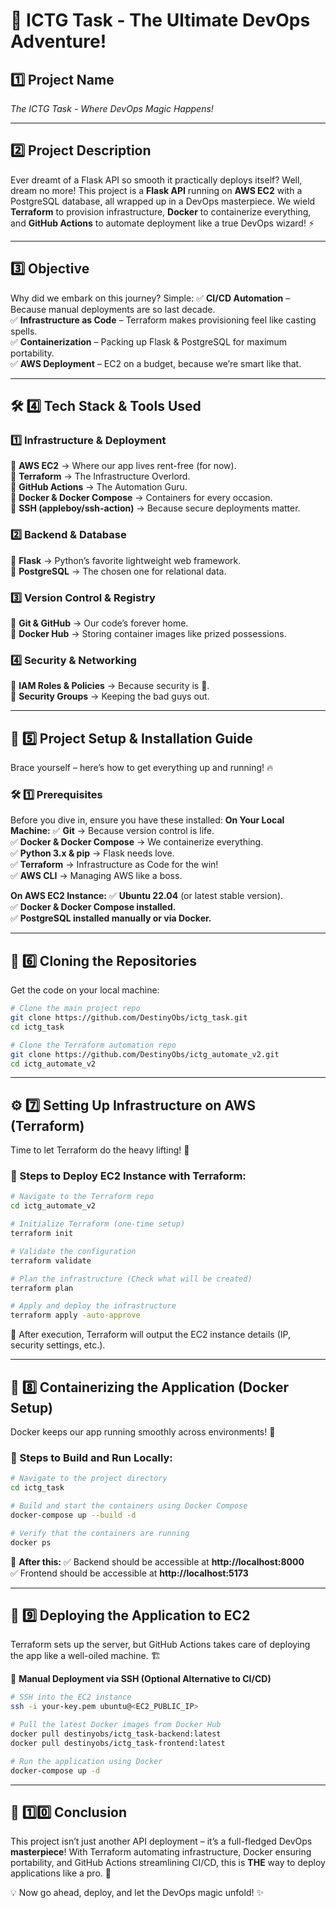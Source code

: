 # 🚀 **ICTG Task - The Ultimate DevOps Adventure!**

## **1️⃣ Project Name**  
_The ICTG Task - Where DevOps Magic Happens!_

---

## **2️⃣ Project Description**  
Ever dreamt of a Flask API so smooth it practically deploys itself? Well, dream no more! This project is a **Flask API** running on **AWS EC2** with a PostgreSQL database, all wrapped up in a DevOps masterpiece. We wield **Terraform** to provision infrastructure, **Docker** to containerize everything, and **GitHub Actions** to automate deployment like a true DevOps wizard! ⚡

---

## **3️⃣ Objective**  
Why did we embark on this journey? Simple:
✅ **CI/CD Automation** – Because manual deployments are so last decade.  
✅ **Infrastructure as Code** – Terraform makes provisioning feel like casting spells.  
✅ **Containerization** – Packing up Flask & PostgreSQL for maximum portability.  
✅ **AWS Deployment** – EC2 on a budget, because we’re smart like that.  

---

## **🛠 4️⃣ Tech Stack & Tools Used**
### **1️⃣ Infrastructure & Deployment**
🔹 **AWS EC2** → Where our app lives rent-free (for now).  
🔹 **Terraform** → The Infrastructure Overlord.  
🔹 **GitHub Actions** → The Automation Guru.  
🔹 **Docker & Docker Compose** → Containers for every occasion.  
🔹 **SSH (appleboy/ssh-action)** → Because secure deployments matter.  

### **2️⃣ Backend & Database**
🔹 **Flask** → Python’s favorite lightweight web framework.  
🔹 **PostgreSQL** → The chosen one for relational data.  

### **3️⃣ Version Control & Registry**
🔹 **Git & GitHub** → Our code’s forever home.  
🔹 **Docker Hub** → Storing container images like prized possessions.  

### **4️⃣ Security & Networking**
🔹 **IAM Roles & Policies** → Because security is 🔑.  
🔹 **Security Groups** → Keeping the bad guys out.  

---

## **📌 5️⃣ Project Setup & Installation Guide**
Brace yourself – here’s how to get everything up and running! 🔥

### **🛠 1️⃣ Prerequisites**
Before you dive in, ensure you have these installed:
**On Your Local Machine:**
✅ **Git** → Because version control is life.  
✅ **Docker & Docker Compose** → We containerize everything.  
✅ **Python 3.x & pip** → Flask needs love.  
✅ **Terraform** → Infrastructure as Code for the win!  
✅ **AWS CLI** → Managing AWS like a boss.  

**On AWS EC2 Instance:**
✅ **Ubuntu 22.04** (or latest stable version).  
✅ **Docker & Docker Compose installed.**  
✅ **PostgreSQL installed manually or via Docker.**  

---

## **📂 6️⃣ Cloning the Repositories**
Get the code on your local machine:
```bash
# Clone the main project repo
git clone https://github.com/DestinyObs/ictg_task.git
cd ictg_task

# Clone the Terraform automation repo
git clone https://github.com/DestinyObs/ictg_automate_v2.git
cd ictg_automate_v2
```

---

## **⚙️ 7️⃣ Setting Up Infrastructure on AWS (Terraform)**
Time to let Terraform do the heavy lifting! 💪

### **🔹 Steps to Deploy EC2 Instance with Terraform:**
```bash
# Navigate to the Terraform repo
cd ictg_automate_v2

# Initialize Terraform (one-time setup)
terraform init

# Validate the configuration
terraform validate

# Plan the infrastructure (Check what will be created)
terraform plan

# Apply and deploy the infrastructure
terraform apply -auto-approve
```
🔹 After execution, Terraform will output the EC2 instance details (IP, security settings, etc.).

---

## **🐳 8️⃣ Containerizing the Application (Docker Setup)**
Docker keeps our app running smoothly across environments! 🎯

### **🔹 Steps to Build and Run Locally:**
```bash
# Navigate to the project directory
cd ictg_task

# Build and start the containers using Docker Compose
docker-compose up --build -d

# Verify that the containers are running
docker ps
```

📌 **After this:**
✅ Backend should be accessible at **http://localhost:8000**  
✅ Frontend should be accessible at **http://localhost:5173**  

---

## **🚀 9️⃣ Deploying the Application to EC2**
Terraform sets up the server, but GitHub Actions takes care of deploying the app like a well-oiled machine. 🏗️

🔹 **Manual Deployment via SSH (Optional Alternative to CI/CD)**
```bash
# SSH into the EC2 instance
ssh -i your-key.pem ubuntu@<EC2_PUBLIC_IP>

# Pull the latest Docker images from Docker Hub
docker pull destinyobs/ictg_task-backend:latest
docker pull destinyobs/ictg_task-frontend:latest

# Run the application using Docker
docker-compose up -d
```

---

## **🎯 1️⃣0️⃣ Conclusion**
This project isn’t just another API deployment – it’s a full-fledged DevOps **masterpiece**! With Terraform automating infrastructure, Docker ensuring portability, and GitHub Actions streamlining CI/CD, this is **THE** way to deploy applications like a pro. 🚀

💡 Now go ahead, deploy, and let the DevOps magic unfold! ✨

